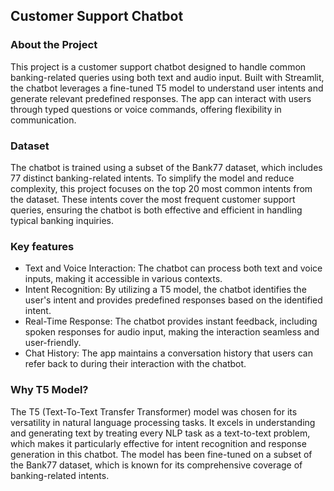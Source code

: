 ## Customer Support Chatbot

### About the Project

This project is a customer support chatbot designed to handle common banking-related queries using both text and audio input. Built with Streamlit, the chatbot leverages a fine-tuned T5 model to understand user intents and 
generate relevant predefined responses. The app can interact with users through typed questions or voice commands, offering flexibility in communication.

### Dataset

The chatbot is trained using a subset of the Bank77 dataset, which includes 77 distinct banking-related intents. To simplify the model and reduce complexity, this project focuses on the top 20 most common intents from the dataset. 
These intents cover the most frequent customer support queries, ensuring the chatbot is both effective and efficient in handling typical banking inquiries.

### Key features

- Text and Voice Interaction: The chatbot can process both text and voice inputs, making it accessible in various contexts.
- Intent Recognition: By utilizing a T5 model, the chatbot identifies the user's intent and provides predefined responses based on the identified intent.
- Real-Time Response: The chatbot provides instant feedback, including spoken responses for audio input, making the interaction seamless and user-friendly.
- Chat History: The app maintains a conversation history that users can refer back to during their interaction with the chatbot.

### Why T5 Model?

The T5 (Text-To-Text Transfer Transformer) model was chosen for its versatility in natural language processing tasks. It excels in understanding and generating text by treating every NLP task as a text-to-text problem, 
which makes it particularly effective for intent recognition and response generation in this chatbot. The model has been fine-tuned on a subset of the Bank77 dataset, which is known for its comprehensive coverage of banking-related intents.

